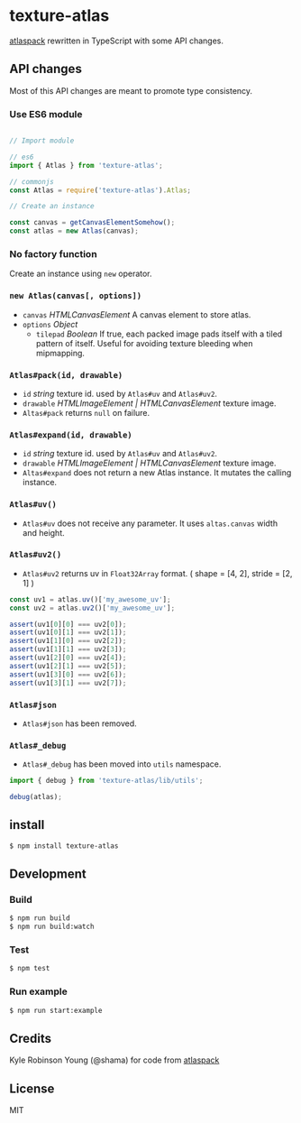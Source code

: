 # texture-atlas

[atlaspack](https://github.com/shama/atlaspack) rewritten in TypeScript with some API changes.

## API changes

Most of this API changes are meant to promote type consistency.

### Use ES6 module

```javascript

// Import module

// es6
import { Atlas } from 'texture-atlas';

// commonjs
const Atlas = require('texture-atlas').Atlas;

// Create an instance

const canvas = getCanvasElementSomehow();
const atlas = new Atlas(canvas);
```

### No factory function

Create an instance using `new` operator.

### `new Atlas(canvas[, options])`

- `canvas` *HTMLCanvasElement* A canvas element to store atlas.
- `options` *Object*
  - `tilepad` *Boolean* If true, each packed image pads itself with a tiled pattern of itself. Useful for avoiding texture bleeding when mipmapping.

### `Atlas#pack(id, drawable)`

- `id` *string* texture id. used by `Atlas#uv` and `Atlas#uv2`.
- `drawable` *HTMLImageElement | HTMLCanvasElement* texture image.
- `Altas#pack` returns `null` on failure.

### `Atlas#expand(id, drawable)`

- `id` *string* texture id. used by `Atlas#uv` and `Atlas#uv2`.
- `drawable` *HTMLImageElement | HTMLCanvasElement* texture image.
- `Altas#expand` does not return a new Atlas instance. It mutates the calling instance.

### `Atlas#uv()`

- `Atlas#uv` does not receive any parameter. It uses `altas.canvas` width and height.

### `Atlas#uv2()`

- `Atlas#uv2` returns uv in `Float32Array` format. ( shape = [4, 2], stride = [2, 1] )

```javascript
const uv1 = atlas.uv()['my_awesome_uv'];
const uv2 = atlas.uv2()['my_awesome_uv'];

assert(uv1[0][0] === uv2[0]);
assert(uv1[0][1] === uv2[1]);
assert(uv1[1][0] === uv2[2]);
assert(uv1[1][1] === uv2[3]);
assert(uv1[2][0] === uv2[4]);
assert(uv1[2][1] === uv2[5]);
assert(uv1[3][0] === uv2[6]);
assert(uv1[3][1] === uv2[7]);
```

### `Atlas#json`

- `Atlas#json` has been removed.

### `Atlas#_debug`

- `Atlas#_debug` has been moved into `utils` namespace.

```javascript
import { debug } from 'texture-atlas/lib/utils';

debug(atlas);
```

## install

```bash
$ npm install texture-atlas
```

## Development

### Build

```bash
$ npm run build
$ npm run build:watch
```

### Test

```bash
$ npm test
```

### Run example

```bash
$ npm run start:example
```

## Credits

Kyle Robinson Young (@shama) for code from [atlaspack](https://github.com/shama/atlaspack)

## License

MIT
